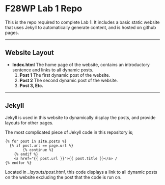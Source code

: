 # F28WP Lab 1 Repo

This is the repo required to complete Lab 1. It includes a basic static website that uses Jekyll to automatically generate content, and is hosted on github pages.

---

## Website Layout

- **Index.html** The home page of the website, contains an introductory sentence and links to all dynamic posts.
  1. **Post 1** The first dynamic post of the website.
  2. **Post 2** The second dynamic post of the website.
  3. **Post 3, Etc.**

---

## Jekyll

Jekyll is used in this website to dynamically display the posts, and provide layouts for other pages.

The most complicated piece of Jekyll code in this repository is;
```
{% for post in site.posts %}
  {% if post.url == page.url %}
		{% continue %}
	{% endif %}
	<a href="{{ post.url }}">{{ post.title }}</a> / 
{% endfor %}
```
Located in *_layouts/post.html*, this code displays a link to all dynamic posts on the website excluding the post that the code is run on.
